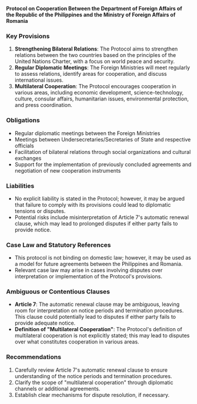 **Protocol on Cooperation Between the Department of Foreign Affairs of the Republic of the Philippines and the Ministry of Foreign Affairs of Romania**

### Key Provisions

1. **Strengthening Bilateral Relations**: The Protocol aims to strengthen relations between the two countries based on the principles of the United Nations Charter, with a focus on world peace and security.
2. **Regular Diplomatic Meetings**: The Foreign Ministries will meet regularly to assess relations, identify areas for cooperation, and discuss international issues.
3. **Multilateral Cooperation**: The Protocol encourages cooperation in various areas, including economic development, science-technology, culture, consular affairs, humanitarian issues, environmental protection, and press coordination.

### Obligations

* Regular diplomatic meetings between the Foreign Ministries
* Meetings between Undersecretaries/Secretaries of State and respective officials
* Facilitation of bilateral relations through social organizations and cultural exchanges
* Support for the implementation of previously concluded agreements and negotiation of new cooperation instruments

### Liabilities

* No explicit liability is stated in the Protocol; however, it may be argued that failure to comply with its provisions could lead to diplomatic tensions or disputes.
* Potential risks include misinterpretation of Article 7's automatic renewal clause, which may lead to prolonged disputes if either party fails to provide notice.

### Case Law and Statutory References

* This protocol is not binding on domestic law; however, it may be used as a model for future agreements between the Philippines and Romania.
* Relevant case law may arise in cases involving disputes over interpretation or implementation of the Protocol's provisions.

### Ambiguous or Contentious Clauses

* **Article 7**: The automatic renewal clause may be ambiguous, leaving room for interpretation on notice periods and termination procedures. This clause could potentially lead to disputes if either party fails to provide adequate notice.
* **Definition of "Multilateral Cooperation"**: The Protocol's definition of multilateral cooperation is not explicitly stated; this may lead to disputes over what constitutes cooperation in various areas.

### Recommendations

1. Carefully review Article 7's automatic renewal clause to ensure understanding of the notice periods and termination procedures.
2. Clarify the scope of "multilateral cooperation" through diplomatic channels or additional agreements.
3. Establish clear mechanisms for dispute resolution, if necessary.